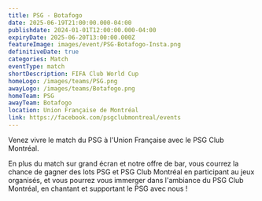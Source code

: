 ```yaml
---
title: PSG - Botafogo
date: 2025-06-19T21:00:00.000-04:00
publishdate: 2024-01-01T12:00:00.000-04:00
expiryDate: 2025-06-20T13:00:00.000Z
featureImage: images/event/PSG-Botafogo-Insta.png
definitiveDate: true
categories: Match
eventType: match
shortDescription: FIFA Club World Cup
homeLogo: /images/teams/PSG.png
awayLogo: /images/teams/Botafogo.png
homeTeam: PSG
awayTeam: Botafogo
location: Union Française de Montréal
link: https://facebook.com/psgclubmontreal/events
---
```


Venez vivre le match du PSG à l'Union Française avec le PSG Club Montréal.

En plus du match sur grand écran et notre offre de bar, vous courrez la chance de gagner des lots PSG et PSG Club Montréal en participant au jeux organisés, et vous pourrez vous immerger dans l'ambiance du PSG Club Montréal, en chantant et supportant le PSG avec nous !
